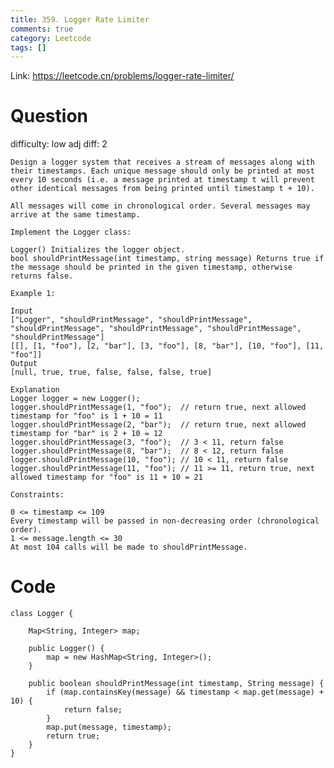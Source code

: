 ```yaml
---
title: 359. Logger Rate Limiter
comments: true
category: Leetcode
tags: []
---
```


Link: https://leetcode.cn/problems/logger-rate-limiter/

# Question

difficulty: low
adj diff: 2

    Design a logger system that receives a stream of messages along with their timestamps. Each unique message should only be printed at most every 10 seconds (i.e. a message printed at timestamp t will prevent other identical messages from being printed until timestamp t + 10).

    All messages will come in chronological order. Several messages may arrive at the same timestamp.

    Implement the Logger class:

    Logger() Initializes the logger object.
    bool shouldPrintMessage(int timestamp, string message) Returns true if the message should be printed in the given timestamp, otherwise returns false.

    Example 1:

    Input
    ["Logger", "shouldPrintMessage", "shouldPrintMessage", "shouldPrintMessage", "shouldPrintMessage", "shouldPrintMessage", "shouldPrintMessage"]
    [[], [1, "foo"], [2, "bar"], [3, "foo"], [8, "bar"], [10, "foo"], [11, "foo"]]
    Output
    [null, true, true, false, false, false, true]

    Explanation
    Logger logger = new Logger();
    logger.shouldPrintMessage(1, "foo");  // return true, next allowed timestamp for "foo" is 1 + 10 = 11
    logger.shouldPrintMessage(2, "bar");  // return true, next allowed timestamp for "bar" is 2 + 10 = 12
    logger.shouldPrintMessage(3, "foo");  // 3 < 11, return false
    logger.shouldPrintMessage(8, "bar");  // 8 < 12, return false
    logger.shouldPrintMessage(10, "foo"); // 10 < 11, return false
    logger.shouldPrintMessage(11, "foo"); // 11 >= 11, return true, next allowed timestamp for "foo" is 11 + 10 = 21

    Constraints:

    0 <= timestamp <= 109
    Every timestamp will be passed in non-decreasing order (chronological order).
    1 <= message.length <= 30
    At most 104 calls will be made to shouldPrintMessage.

# Code

```
class Logger {

    Map<String, Integer> map;

    public Logger() {
        map = new HashMap<String, Integer>();
    }

    public boolean shouldPrintMessage(int timestamp, String message) {
        if (map.containsKey(message) && timestamp < map.get(message) + 10) {
            return false;
        }
        map.put(message, timestamp);
        return true;
    }
}
```
